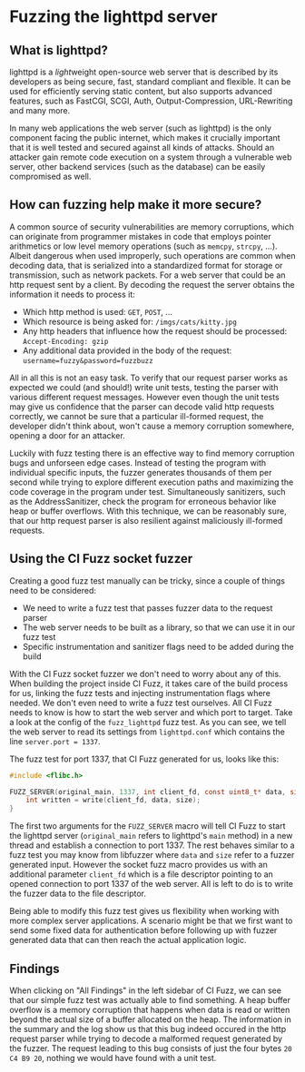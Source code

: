 # Fuzzing the lighttpd server

## What is lighttpd?

lighttpd is a *light*weight open-source web server that is described by its developers as being secure, fast, standard compliant and flexible. It can be used for efficiently serving static content, but also supports advanced features, such as FastCGI, SCGI, Auth, Output-Compression, URL-Rewriting and many more.

In many web applications the web server (such as lighttpd) is the only component facing the public internet, which makes it crucially important that it is well tested and secured against all kinds of attacks. Should an attacker gain remote code execution on a system through a vulnerable web server, other backend services (such as the database) can be easily compromised as well.

## How can fuzzing help make it more secure?

A common source of security vulnerabilities are memory corruptions, which can originate from programmer mistakes in code that employs pointer arithmetics or low level memory operations (such as `memcpy`, `strcpy`, ...). Albeit dangerous when used improperly, such operations are common when decoding data, that is serialized into a standardized format for storage or transmission, such as network packets. For a web server that could be an http request sent by a client. By decoding the request the server obtains the information it needs to process it:

- Which http method is used: `GET`, `POST`, ...
- Which resource is being asked for: `/imgs/cats/kitty.jpg`
- Any http headers that influence how the request should be processed: `Accept-Encoding: gzip`
- Any additional data provided in the body of the request: `username=fuzzy&password=fuzzbuzz`

All in all this is not an easy task. To verify that our request parser works as expected we could (and should!) write unit tests, testing the parser with various different request messages. However even though the unit tests may give us confidence that the parser can decode valid http requests correctly, we cannot be sure that a particular ill-formed request, the developer didn't think about, won't cause a memory corruption somewhere, opening a door for an attacker.

Luckily with fuzz testing there is an effective way to find memory corruption bugs and unforseen edge cases. Instead of testing the program with individual specific inputs, the fuzzer generates thousands of them per second while trying to explore different execution paths and maximizing the code coverage in the program under test. Simultaneously sanitizers, such as the AddressSanitizer, check the program for erroneous behavior like heap or buffer overflows. With this technique, we can be reasonably sure, that our http request parser is also resilient against maliciously ill-formed requests.

## Using the CI Fuzz socket fuzzer

Creating a good fuzz test manually can be tricky, since a couple of things need to be considered:

- We need to write a fuzz test that passes fuzzer data to the request parser
- The web server needs to be built as a library, so that we can use it in our fuzz test
- Specific instrumentation and sanitizer flags need to be added during the build

With the CI Fuzz socket fuzzer we don't need to worry about any of this. When building the project inside CI Fuzz, it takes care of the build process for us, linking the fuzz tests and injecting instrumentation flags where needed. We don't even need to write a fuzz test ourselves. All CI Fuzz needs to know is how to start the web server and which port to target. Take a look at the config of the `fuzz_lighttpd` fuzz test. As you can see, we tell the web server to read its settings from `lighttpd.conf` which contains the line `server.port = 1337`.

The fuzz test for port 1337, that CI Fuzz generated for us, looks like this:
```C
#include <flibc.h>

FUZZ_SERVER(original_main, 1337, int client_fd, const uint8_t* data, size_t size) {
    int written = write(client_fd, data, size);
}
```

The first two arguments for the `FUZZ_SERVER` macro will tell CI Fuzz to start the lighttpd server (`original_main` refers to lighttpd's `main` method) in a new thread and establish a connection to port 1337. The rest behaves similar to a fuzz test you may know from libfuzzer where `data` and `size` refer to a fuzzer generated input. However the socket fuzz macro provides us with an additional parameter `client_fd` which is a file descriptor pointing to an opened connection to port 1337 of the web server. All is left to do is to write the fuzzer data to the file descriptor.

Being able to modify this fuzz test gives us flexibility when working with more complex server applications. A scenario might be that we first want to send some fixed data for authentication before following up with fuzzer generated data that can then reach the actual application logic.

## Findings

When clicking on "All Findings" in the left sidebar of CI Fuzz, we can see that our simple fuzz test was actually able to find something. A heap buffer overflow is a memory corruption that happens when data is read or written beyond the actual size of a buffer allocated on the heap. The information in the summary and the log show us that this bug indeed occured in the http request parser while trying to decode a malformed request generated by the fuzzer. The request leading to this bug consists of just the four bytes `20 C4 B9 20`, nothing we would have found with a unit test.
